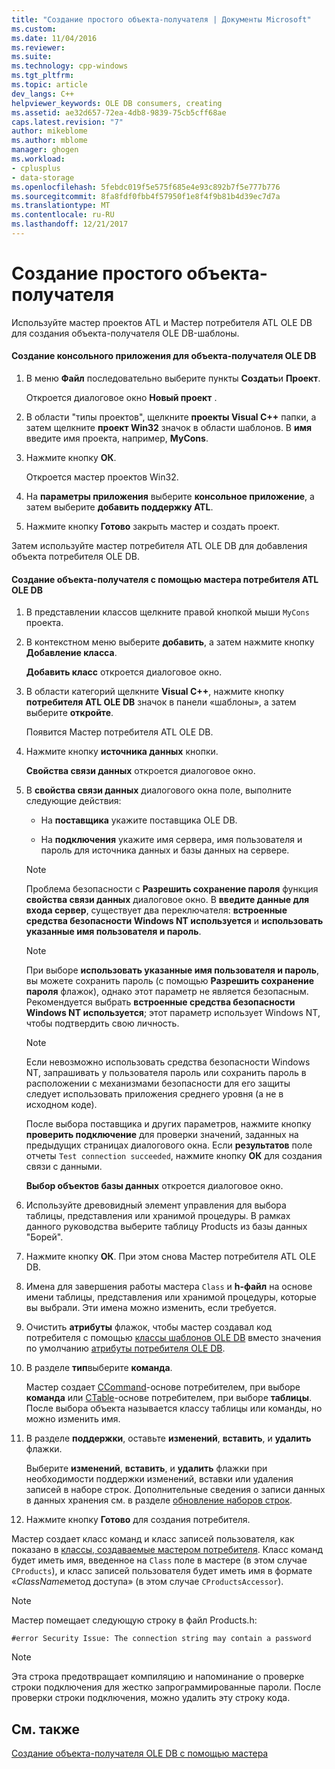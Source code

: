 ```yaml
---
title: "Создание простого объекта-получателя | Документы Microsoft"
ms.custom: 
ms.date: 11/04/2016
ms.reviewer: 
ms.suite: 
ms.technology: cpp-windows
ms.tgt_pltfrm: 
ms.topic: article
dev_langs: C++
helpviewer_keywords: OLE DB consumers, creating
ms.assetid: ae32d657-72ea-4db8-9839-75cb5cff68ae
caps.latest.revision: "7"
author: mikeblome
ms.author: mblome
manager: ghogen
ms.workload:
- cplusplus
- data-storage
ms.openlocfilehash: 5febdc019f5e575f685e4e93c892b7f5e777b776
ms.sourcegitcommit: 8fa8fdf0fbb4f57950f1e8f4f9b81b4d39ec7d7a
ms.translationtype: MT
ms.contentlocale: ru-RU
ms.lasthandoff: 12/21/2017
---
```

# <a name="creating-a-simple-consumer"></a>Создание простого объекта-получателя
Используйте мастер проектов ATL и Мастер потребителя ATL OLE DB для создания объекта-получателя OLE DB-шаблоны.  
  
#### <a name="to-create-a-console-application-for-an-ole-db-consumer"></a>Создание консольного приложения для объекта-получателя OLE DB  
  
1.  В меню **Файл** последовательно выберите пункты **Создать**и **Проект**.  
  
     Откроется диалоговое окно **Новый проект** .  
  
2.  В области "типы проектов", щелкните **проекты Visual C++** папки, а затем щелкните **проект Win32** значок в области шаблонов. В **имя** введите имя проекта, например, **MyCons**.  
  
3.  Нажмите кнопку **ОК**.  
  
     Откроется мастер проектов Win32.  
  
4.  На **параметры приложения** выберите **консольное приложение**, а затем выберите **добавить поддержку ATL**.  
  
5.  Нажмите кнопку **Готово** закрыть мастер и создать проект.  
  
 Затем используйте мастер потребителя ATL OLE DB для добавления объекта потребителя OLE DB.  
  
#### <a name="to-create-a-consumer-with-the-atl-ole-db-consumer-wizard"></a>Создание объекта-получателя с помощью мастера потребителя ATL OLE DB  
  
1.  В представлении классов щелкните правой кнопкой мыши `MyCons` проекта.  
  
2.  В контекстном меню выберите **добавить**, а затем нажмите кнопку **Добавление класса**.  
  
     **Добавить класс** откроется диалоговое окно.  
  
3.  В области категорий щелкните **Visual C++**, нажмите кнопку **потребителя ATL OLE DB** значок в панели «шаблоны», а затем выберите **откройте**.  
  
     Появится Мастер потребителя ATL OLE DB.  
  
4.  Нажмите кнопку **источника данных** кнопки.  
  
     **Свойства связи данных** откроется диалоговое окно.  
  
5.  В **свойства связи данных** диалогового окна поле, выполните следующие действия:  
  
    -   На **поставщика** укажите поставщика OLE DB.  
  
    -   На **подключения** укажите имя сервера, имя пользователя и пароль для источника данных и базы данных на сервере.  
  
    > [!NOTE]
    >  Проблема безопасности с **Разрешить сохранение пароля** функция **свойства связи данных** диалоговое окно. В **введите данные для входа сервер**, существует два переключателя: **встроенные средства безопасности Windows NT используется** и **использовать указанные имя пользователя и пароль**.  
  
    > [!NOTE]
    >  При выборе **использовать указанные имя пользователя и пароль**, вы можете сохранить пароль (с помощью **Разрешить сохранение пароля** флажок), однако этот параметр не является безопасным. Рекомендуется выбрать **встроенные средства безопасности Windows NT используется**; этот параметр использует Windows NT, чтобы подтвердить свою личность.  
  
    > [!NOTE]
    >  Если невозможно использовать средства безопасности Windows NT, запрашивать у пользователя пароль или сохранить пароль в расположении с механизмами безопасности для его защиты следует использовать приложения среднего уровня (а не в исходном коде).  
  
     После выбора поставщика и других параметров, нажмите кнопку **проверить подключение** для проверки значений, заданных на предыдущих страницах диалогового окна. Если **результатов** поле отчеты `Test connection succeeded`, нажмите кнопку **ОК** для создания связи с данными.  
  
     **Выбор объектов базы данных** откроется диалоговое окно.  
  
6.  Используйте древовидный элемент управления для выбора таблицы, представления или хранимой процедуры. В рамках данного руководства выберите таблицу Products из базы данных "Борей".  
  
7.  Нажмите кнопку **ОК**. При этом снова Мастер потребителя ATL OLE DB.  
  
8.  Имена для завершения работы мастера `Class` и **h-файл** на основе имени таблицы, представления или хранимой процедуры, которые вы выбрали. Эти имена можно изменить, если требуется.  
  
9. Очистить **атрибуты** флажок, чтобы мастер создавал код потребителя с помощью [классы шаблонов OLE DB](../../data/oledb/ole-db-consumer-templates-reference.md) вместо значения по умолчанию [атрибуты потребителя OLE DB](../../windows/ole-db-consumer-attributes.md).  
  
10. В разделе **тип**выберите **команда**.  
  
     Мастер создает [CCommand](../../data/oledb/ccommand-class.md)-основе потребителем, при выборе **команда** или [CTable](../../data/oledb/ctable-class.md)-основе потребителем, при выборе **таблицы**. После выбора объекта называется классу таблицы или команды, но можно изменить имя.  
  
11. В разделе **поддержки**, оставьте **изменений**, **вставить**, и **удалить** флажки.  
  
     Выберите **изменений**, **вставить**, и **удалить** флажки при необходимости поддержки изменений, вставки или удаления записей в наборе строк. Дополнительные сведения о записи данных в данных хранения см. в разделе [обновление наборов строк](../../data/oledb/updating-rowsets.md).  
  
12. Нажмите кнопку **Готово** для создания потребителя.  
  
 Мастер создает класс команд и класс записей пользователя, как показано в [классы, создаваемые мастером потребителя](../../data/oledb/consumer-wizard-generated-classes.md). Класс команд будет иметь имя, введенное на `Class` поле в мастере (в этом случае `CProducts`), и класс записей пользователя будет иметь имя в формате «*ClassName*метод доступа» (в этом случае `CProductsAccessor`).  
  
> [!NOTE]
>  Мастер помещает следующую строку в файл Products.h:  
  
```  
#error Security Issue: The connection string may contain a password  
```  
  
> [!NOTE]
>  Эта строка предотвращает компиляцию и напоминание о проверке строки подключения для жестко запрограммированные пароли. После проверки строки подключения, можно удалить эту строку кода.  
  
## <a name="see-also"></a>См. также  
 [Создание объекта-получателя OLE DB с помощью мастера](../../data/oledb/creating-an-ole-db-consumer-using-a-wizard.md)
